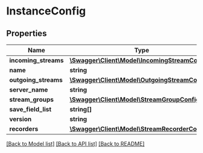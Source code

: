 # InstanceConfig

## Properties
Name | Type | Description | Notes
------------ | ------------- | ------------- | -------------
**incoming_streams** | [**\Swagger\Client\Model\IncomingStreamConfig[]**](IncomingStreamConfig.md) |  | 
**name** | **string** |  | 
**outgoing_streams** | [**\Swagger\Client\Model\OutgoingStreamConfig[]**](OutgoingStreamConfig.md) |  | 
**server_name** | **string** |  | 
**stream_groups** | [**\Swagger\Client\Model\StreamGroupConfig[]**](StreamGroupConfig.md) |  | 
**save_field_list** | **string[]** |  | [optional] 
**version** | **string** |  | 
**recorders** | [**\Swagger\Client\Model\StreamRecorderConfig[]**](StreamRecorderConfig.md) |  | 

[[Back to Model list]](../README.md#documentation-for-models) [[Back to API list]](../README.md#documentation-for-api-endpoints) [[Back to README]](../README.md)


